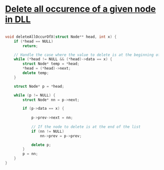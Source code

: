 <h1><a href="https://www.geeksforgeeks.org/problems/delete-all-occurrences-of-a-given-key-in-a-doubly-linked-list/1" target="_blank">Delete all occurence of a given node in DLL</a></h1>

```cpp

void deleteAllOccurOfX(struct Node** head, int x) {
    if (*head == NULL)
        return;

    // Handle the case where the value to delete is at the beginning of the list
    while (*head != NULL && (*head)->data == x) {
        struct Node* temp = *head;
        *head = (*head)->next;
        delete temp;
    }

    struct Node* p = *head;

    while (p != NULL) {
        struct Node* nn = p->next;

        if (p->data == x) {
           
            p->prev->next = nn;
            
            // If the node to delete is at the end of the list
            if (nn != NULL)
                nn->prev = p->prev;

            delete p;
        }
        p = nn;
    }
}
```